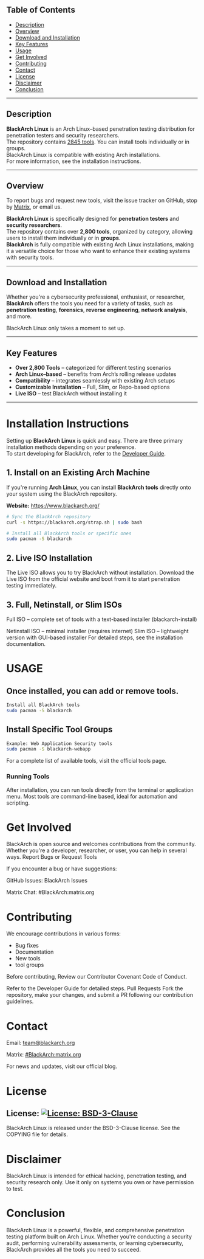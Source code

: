 ## Table of Contents
- [Description](#description)
- [Overview](#overview)
- [Download and Installation](#download-and-installation)
- [Key Features](#key-features)
- [Usage](#usage)
- [Get Involved](#get-involved)
- [Contributing](#contributing)
- [Contact](#contact)
- [License](#license)
- [Disclaimer](#disclaimer)
- [Conclusion](#conclusion)

---

## Description
**BlackArch Linux** is an Arch Linux–based penetration testing distribution for penetration testers and security researchers.  
The repository contains [2845 tools](https://www.blackarch.org/tools.html). You can install tools individually or in groups.  
BlackArch Linux is compatible with existing Arch installations.  
For more information, see the installation instructions.

---

## Overview
To report bugs and request new tools, visit the issue tracker on GitHub, stop by [Matrix](https://matrix.to/#/#BlackArch:matrix.org), or email us.  

**BlackArch Linux** is specifically designed for **penetration testers** and **security researchers**.  
The repository contains over **2,800 tools**, organized by category, allowing users to install them individually or in **groups**.  
**BlackArch** is fully compatible with existing Arch Linux installations, making it a versatile choice for those who want to enhance their existing systems with security tools.

---

## Download and Installation
Whether you're a cybersecurity professional, enthusiast, or researcher, **BlackArch** offers the tools you need for a variety of tasks, such as **penetration testing**, **forensics**, **reverse engineering**, **network analysis**, and more.  

BlackArch Linux only takes a moment to set up.

---

## Key Features
- **Over 2,800 Tools** – categorized for different testing scenarios  
- **Arch Linux–based** – benefits from Arch’s rolling release updates  
- **Compatibility** – integrates seamlessly with existing Arch setups  
- **Customizable Installation** – Full, Slim, or Repo-based options  
- **Live ISO** – test BlackArch without installing it

---

# Installation Instructions
Setting up **BlackArch Linux** is quick and easy. There are three primary installation methods depending on your preference.  
To start developing for BlackArch, refer to the [Developer Guide](./docs/HOWTO-DEV.md).

## 1. Install on an Existing Arch Machine
If you're running **Arch Linux**, you can install **BlackArch tools** directly onto your system using the BlackArch repository.

**Website:** https://www.blackarch.org/

```bash
# Sync the BlackArch repository
curl -s https://blackarch.org/strap.sh | sudo bash

# Install all BlackArch tools or specific ones
sudo pacman -S blackarch
```
## 2. Live ISO Installation

The Live ISO allows you to try BlackArch without installation.
Download the Live ISO from the official website and boot from it to start penetration testing immediately.

## 3. Full, Netinstall, or Slim ISOs

Full ISO – complete set of tools with a text-based installer (blackarch-install)
 
Netinstall ISO – minimal installer (requires internet)
Slim ISO – lightweight version with GUI-based installer
For detailed steps, see the installation documentation.

# USAGE

## Once installed, you can add or remove tools.

```bash
Install all BlackArch tools
sudo pacman -S blackarch
```

## Install Specific Tool Groups

```bash
Example: Web Application Security tools
sudo pacman -S blackarch-webapp
```

For a complete list of available tools, visit the official tools page.

### Running Tools
After installation, you can run tools directly from the terminal or application menu.
Most tools are command-line based, ideal for automation and scripting.

# Get Involved

BlackArch is open source and welcomes contributions from the community.
Whether you're a developer, researcher, or user, you can help in several ways.
Report Bugs or Request Tools

If you encounter a bug or have suggestions:

GitHub Issues: BlackArch Issues

Matrix Chat: #BlackArch:matrix.org

# Contributing

We encourage contributions in various forms:

* Bug fixes
* Documentation
* New tools 
* tool groups

Before contributing, Review our Contributor Covenant Code of Conduct.

Refer to the Developer Guide for detailed steps.
Pull Requests
Fork the repository, make your changes, and submit a PR following our contribution guidelines.

# Contact

Email: team@blackarch.org

Matrix: [#BlackArch:matrix.org](https://matrix.to/#/#BlackArch:matrix.org)

For news and updates, visit our official blog.

# License

## License: [![License: BSD-3-Clause](https://img.shields.io/badge/License-BSD--3--Clause-blue.svg)](https://opensource.org/licenses/BSD-3-Clause)


BlackArch Linux is released under the BSD-3-Clause license. See the COPYING file for details.

# Disclaimer

BlackArch Linux is intended for ethical hacking, penetration testing, and security research only.
Use it only on systems you own or have permission to test.

# Conclusion

BlackArch Linux is a powerful, flexible, and comprehensive penetration testing platform built on Arch Linux.
Whether you're conducting a security audit, performing vulnerability assessments, or learning cybersecurity, BlackArch provides all the tools you need to succeed.
